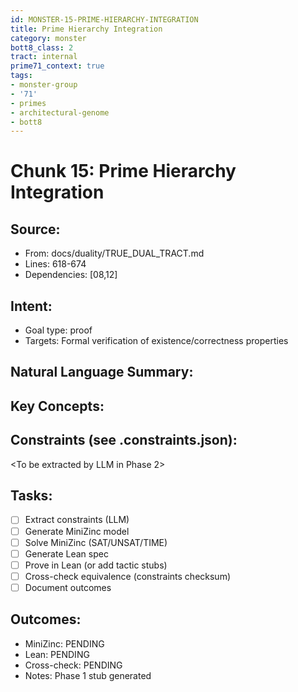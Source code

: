 ```yaml
---
id: MONSTER-15-PRIME-HIERARCHY-INTEGRATION
title: Prime Hierarchy Integration
category: monster
bott8_class: 2
tract: internal
prime71_context: true
tags:
- monster-group
- '71'
- primes
- architectural-genome
- bott8
---
```



# Chunk 15: Prime Hierarchy Integration

## Source:
- From: docs/duality/TRUE_DUAL_TRACT.md
- Lines: 618-674
- Dependencies: [08,12]

## Intent:
- Goal type: proof
- Targets: Formal verification of existence/correctness properties

## Natural Language Summary:
<To be filled during extraction phase>

## Key Concepts:
<To be identified from source during extraction>

## Constraints (see .constraints.json):
<To be extracted by LLM in Phase 2>

## Tasks:
- [ ] Extract constraints (LLM)
- [ ] Generate MiniZinc model
- [ ] Solve MiniZinc (SAT/UNSAT/TIME)
- [ ] Generate Lean spec
- [ ] Prove in Lean (or add tactic stubs)
- [ ] Cross-check equivalence (constraints checksum)
- [ ] Document outcomes

## Outcomes:
- MiniZinc: PENDING
- Lean: PENDING
- Cross-check: PENDING
- Notes: Phase 1 stub generated
